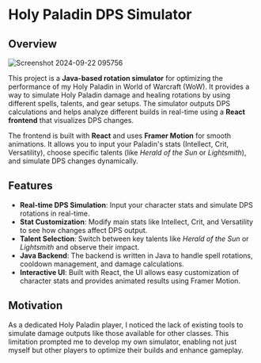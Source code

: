 # Holy Paladin DPS Simulator

## Overview
        
![Screenshot 2024-09-22 095756](https://github.com/user-attachments/assets/3594d2a2-e527-4072-a6fd-1a91b6efa96e)

This project is a **Java-based rotation simulator** for optimizing the performance of my Holy Paladin in World of Warcraft (WoW). It provides a way to simulate Holy Paladin damage and healing rotations by using different spells, talents, and gear setups. The simulator outputs DPS calculations and helps analyze different builds in real-time using a **React frontend** that visualizes DPS changes.

The frontend is built with **React** and uses **Framer Motion** for smooth animations. It allows you to input your Paladin's stats (Intellect, Crit, Versatility), choose specific talents (like *Herald of the Sun* or *Lightsmith*), and simulate DPS changes dynamically.

## Features

- **Real-time DPS Simulation**: Input your character stats and simulate DPS rotations in real-time.
- **Stat Customization**: Modify main stats like Intellect, Crit, and Versatility to see how changes affect DPS output.
- **Talent Selection**: Switch between key talents like *Herald of the Sun* or *Lightsmith* and observe their impact.
- **Java Backend**: The backend is written in Java to handle spell rotations, cooldown management, and damage calculations.
- **Interactive UI**: Built with React, the UI allows easy customization of character stats and provides animated results using Framer Motion.

## Motivation

As a dedicated Holy Paladin player, I noticed the lack of existing tools to simulate damage outputs like those available for other classes. This limitation prompted me to develop my own simulator, enabling not just myself but other players to optimize their builds and enhance gameplay.
